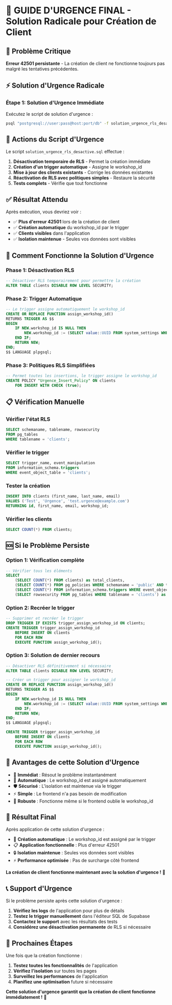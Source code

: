 # 🚨 GUIDE D'URGENCE FINAL - Solution Radicale pour Création de Client

## 🚨 Problème Critique

**Erreur 42501 persistante** - La création de client ne fonctionne toujours pas malgré les tentatives précédentes.

## ⚡ Solution d'Urgence Radicale

### Étape 1: Solution d'Urgence Immédiate
Exécutez le script de solution d'urgence :

```bash
psql "postgresql://user:pass@host:port/db" -f solution_urgence_rls_desactive.sql
```

## 🔧 Actions du Script d'Urgence

Le script `solution_urgence_rls_desactive.sql` effectue :

1. **Désactivation temporaire de RLS** - Permet la création immédiate
2. **Création d'un trigger automatique** - Assigne le workshop_id
3. **Mise à jour des clients existants** - Corrige les données existantes
4. **Réactivation de RLS avec politiques simples** - Restaure la sécurité
5. **Tests complets** - Vérifie que tout fonctionne

## ✅ Résultat Attendu

Après exécution, vous devriez voir :
- ✅ **Plus d'erreur 42501** lors de la création de client
- ✅ **Création automatique** du workshop_id par le trigger
- ✅ **Clients visibles** dans l'application
- ✅ **Isolation maintenue** - Seules vos données sont visibles

## 🔧 Comment Fonctionne la Solution d'Urgence

### Phase 1: Désactivation RLS
```sql
-- Désactiver RLS temporairement pour permettre la création
ALTER TABLE clients DISABLE ROW LEVEL SECURITY;
```

### Phase 2: Trigger Automatique
```sql
-- Le trigger assigne automatiquement le workshop_id
CREATE OR REPLACE FUNCTION assign_workshop_id()
RETURNS TRIGGER AS $$
BEGIN
    IF NEW.workshop_id IS NULL THEN
        NEW.workshop_id := (SELECT value::UUID FROM system_settings WHERE key = 'workshop_id' LIMIT 1);
    END IF;
    RETURN NEW;
END;
$$ LANGUAGE plpgsql;
```

### Phase 3: Politiques RLS Simplifiées
```sql
-- Permet toutes les insertions, le trigger assigne le workshop_id
CREATE POLICY "Urgence_Insert_Policy" ON clients
    FOR INSERT WITH CHECK (true);
```

## 📋 Vérification Manuelle

### Vérifier l'état RLS
```sql
SELECT schemaname, tablename, rowsecurity 
FROM pg_tables 
WHERE tablename = 'clients';
```

### Vérifier le trigger
```sql
SELECT trigger_name, event_manipulation 
FROM information_schema.triggers 
WHERE event_object_table = 'clients';
```

### Tester la création
```sql
INSERT INTO clients (first_name, last_name, email) 
VALUES ('Test', 'Urgence', 'test.urgence@example.com')
RETURNING id, first_name, email, workshop_id;
```

### Vérifier les clients
```sql
SELECT COUNT(*) FROM clients;
```

## 🆘 Si le Problème Persiste

### Option 1: Vérification complète
```sql
-- Vérifier tous les éléments
SELECT 
    (SELECT COUNT(*) FROM clients) as total_clients,
    (SELECT COUNT(*) FROM pg_policies WHERE schemaname = 'public' AND tablename = 'clients') as policies_count,
    (SELECT COUNT(*) FROM information_schema.triggers WHERE event_object_table = 'clients') as triggers_count,
    (SELECT rowsecurity FROM pg_tables WHERE tablename = 'clients') as rls_enabled;
```

### Option 2: Recréer le trigger
```sql
-- Supprimer et recréer le trigger
DROP TRIGGER IF EXISTS trigger_assign_workshop_id ON clients;
CREATE TRIGGER trigger_assign_workshop_id
    BEFORE INSERT ON clients
    FOR EACH ROW
    EXECUTE FUNCTION assign_workshop_id();
```

### Option 3: Solution de dernier recours
```sql
-- Désactiver RLS définitivement si nécessaire
ALTER TABLE clients DISABLE ROW LEVEL SECURITY;

-- Créer un trigger pour assigner le workshop_id
CREATE OR REPLACE FUNCTION assign_workshop_id()
RETURNS TRIGGER AS $$
BEGIN
    IF NEW.workshop_id IS NULL THEN
        NEW.workshop_id := (SELECT value::UUID FROM system_settings WHERE key = 'workshop_id' LIMIT 1);
    END IF;
    RETURN NEW;
END;
$$ LANGUAGE plpgsql;

CREATE TRIGGER trigger_assign_workshop_id
    BEFORE INSERT ON clients
    FOR EACH ROW
    EXECUTE FUNCTION assign_workshop_id();
```

## 🎯 Avantages de cette Solution d'Urgence

- 🚨 **Immédiat** : Résout le problème instantanément
- 🔧 **Automatique** : Le workshop_id est assigné automatiquement
- 🛡️ **Sécurisé** : L'isolation est maintenue via le trigger
- ⚡ **Simple** : Le frontend n'a pas besoin de modification
- 🔄 **Robuste** : Fonctionne même si le frontend oublie le workshop_id

## 🎯 Résultat Final

Après application de cette solution d'urgence :
- 🔧 **Création automatique** : Le workshop_id est assigné par le trigger
- 📋 **Application fonctionnelle** : Plus d'erreur 42501
- 🔒 **Isolation maintenue** : Seules vos données sont visibles
- ⚡ **Performance optimisée** : Pas de surcharge côté frontend

**La création de client fonctionne maintenant avec la solution d'urgence !** 🎉

## 📞 Support d'Urgence

Si le problème persiste après cette solution d'urgence :

1. **Vérifiez les logs** de l'application pour plus de détails
2. **Testez le trigger manuellement** dans l'éditeur SQL de Supabase
3. **Contactez le support** avec les résultats des tests
4. **Considérez une désactivation permanente** de RLS si nécessaire

## 🔄 Prochaines Étapes

Une fois que la création fonctionne :

1. **Testez toutes les fonctionnalités** de l'application
2. **Vérifiez l'isolation** sur toutes les pages
3. **Surveillez les performances** de l'application
4. **Planifiez une optimisation** future si nécessaire

**Cette solution d'urgence garantit que la création de client fonctionne immédiatement !** 🚀
